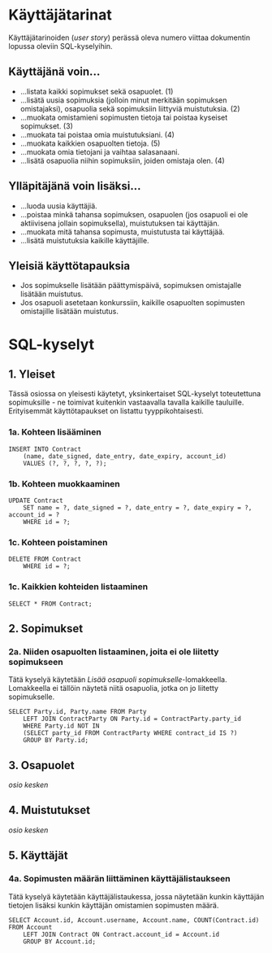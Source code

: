 # Käyttäjätarinat

Käyttäjätarinoiden (_user story_) perässä oleva numero viittaa dokumentin lopussa oleviin SQL-kyselyihin.

## Käyttäjänä voin...
- ...listata kaikki sopimukset sekä osapuolet. (1)
- ...lisätä uusia sopimuksia (jolloin minut merkitään sopimuksen omistajaksi), osapuolia sekä sopimuksiin liittyviä muistutuksia. (2)
- ...muokata omistamieni sopimusten tietoja tai poistaa kyseiset sopimukset. (3)
- ...muokata tai poistaa omia muistutuksiani. (4)
- ...muokata kaikkien osapuolten tietoja. (5)
- ...muokata omia tietojani ja vaihtaa salasanaani.
- ...lisätä osapuolia niihin sopimuksiin, joiden omistaja olen. (4)

## Ylläpitäjänä voin lisäksi...
- ...luoda uusia käyttäjiä.
- ...poistaa minkä tahansa sopimuksen, osapuolen (jos osapuoli ei ole aktiivisena jollain sopimuksella), muistutuksen tai käyttäjän.
- ...muokata mitä tahansa sopimusta, muistutusta tai käyttäjää.
- ...lisätä muistutuksia kaikille käyttäjille.

## Yleisiä käyttötapauksia
- Jos sopimukselle lisätään päättymispäivä, sopimuksen omistajalle lisätään muistutus.
- Jos osapuoli asetetaan konkurssiin, kaikille osapuolten sopimusten omistajille lisätään muistutus.

# SQL-kyselyt

## 1. Yleiset

Tässä osiossa on yleisesti käytetyt, yksinkertaiset SQL-kyselyt toteutettuna sopimuksille - ne toimivat kuitenkin vastaavalla tavalla kaikille tauluille. Erityisemmät käyttötapaukset on listattu tyyppikohtaisesti.

### 1a. Kohteen lisääminen

```
INSERT INTO Contract
    (name, date_signed, date_entry, date_expiry, account_id)
    VALUES (?, ?, ?, ?, ?);
```

### 1b. Kohteen muokkaaminen

```
UPDATE Contract
    SET name = ?, date_signed = ?, date_entry = ?, date_expiry = ?, account_id = ?
    WHERE id = ?;
```

### 1c. Kohteen poistaminen

```
DELETE FROM Contract
    WHERE id = ?;
```

### 1c. Kaikkien kohteiden listaaminen

```
SELECT * FROM Contract;
```

## 2. Sopimukset

### 2a. Niiden osapuolten listaaminen, joita ei ole liitetty sopimukseen

Tätä kyselyä käytetään _Lisää osapuoli sopimukselle_-lomakkeella. Lomakkeella ei tällöin näytetä niitä osapuolia, jotka on jo liitetty sopimukselle.

```
SELECT Party.id, Party.name FROM Party
    LEFT JOIN ContractParty ON Party.id = ContractParty.party_id
    WHERE Party.id NOT IN
    (SELECT party_id FROM ContractParty WHERE contract_id IS ?)
    GROUP BY Party.id;
```

## 3. Osapuolet

_osio kesken_

## 4. Muistutukset

_osio kesken_

## 5. Käyttäjät

### 4a. Sopimusten määrän liittäminen käyttäjälistaukseen

Tätä kyselyä käytetään käyttäjälistaukessa, jossa näytetään kunkin käyttäjän tietojen lisäksi kunkin käyttäjän omistamien sopimusten määrä.

```
SELECT Account.id, Account.username, Account.name, COUNT(Contract.id) FROM Account
    LEFT JOIN Contract ON Contract.account_id = Account.id
    GROUP BY Account.id;
```
